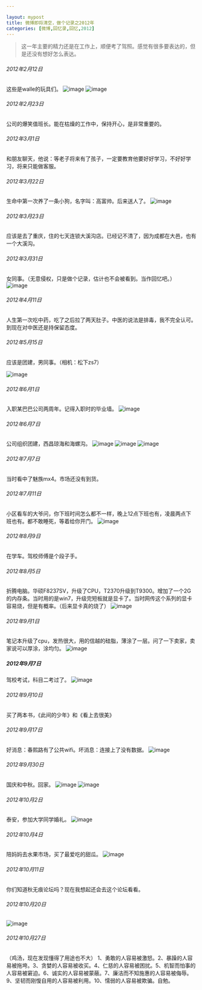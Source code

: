```yaml
---

layout: mypost 
title: 微博即将清空，做个记录之2012年
categories: [微博,回忆录,回忆,2012]
---
```


> 这一年主要的精力还是在工作上，顺便考了驾照。感觉有很多要表达的，但是还没有想好怎么表达。

###### 2012年2月12日

这些是walle的玩具们。
![image](https://www.wuyeso.com/i/zb_users/upload/2024/07/202407221721634131116907.jpg)
![image](https://www.wuyeso.com/i/zb_users/upload/2024/07/202407221721635311647404.jpg)

###### 2012年2月23日

公司的爆笑值班长。能在枯燥的工作中，保持开心，是非常重要的。

###### 2012年3月1日
和朋友聊天，他说：等老子将来有了孩子，一定要教育他要好好学习，不好好学习，将来只能做客服。

###### 2012年3月22日
生命中第一次养了一条小狗，名字叫：高富帅。后来送人了。
![image](https://www.wuyeso.com/i/zb_users/upload/2024/07/202407221721635450380245.jpg)

###### 2012年3月23日
应该是去了重庆，住的七天连锁大溪沟店。已经记不清了，因为成都在大邑，也有一个大溪沟。

###### 2012年3月31日
女同事。（无意侵权，只是做个记录，估计也不会被看到。当作回忆吧。）
![image](https://www.wuyeso.com/i/zb_users/upload/2024/07/202407221721635566594972.jpg)


###### 2012年4月11日
人生第一次吃中药，吃了之后拉了两天肚子。中医的说法是排毒，我不完全认可。到现在对中医还是持保留态度。

###### 2012年5月15日
应该是团建，男同事。（相机：松下zs7）

![image](https://www.wuyeso.com/i/zb_users/upload/2024/07/202407221721635619873748.jpg)

###### 2012年6月1日
入职某巴巴公司两周年。记得入职时的毕业墙。
![image](https://www.wuyeso.com/i/zb_users/upload/2024/07/202407221721635668217430.jpg)

###### 2012年6月7日
公司组织团建，西昌琼海和海螺沟。
![image](https://www.wuyeso.com/i/zb_users/upload/2024/07/202407221721635893870112.jpg)
![image](https://www.wuyeso.com/i/zb_users/upload/2024/07/202407221721635893414407.jpg)
![image](https://www.wuyeso.com/i/zb_users/upload/2024/07/202407221721635893690419.jpg)

###### 2012年7月7日
当时看中了魅族mx4。市场还没有到货。

###### 2012年7月11日
小区看车的大爷问，你下班时间怎么都不一样，晚上12点下班也有，凌晨两点下班也有。都不敢睡死，等着给你开门。
![image](https://www.wuyeso.com/i/zb_users/upload/2024/07/202407221721636198423370.jpg)

###### 2012年8月9日
在学车。驾校师傅是个段子手。

###### 2012年8月5日
折腾电脑。华硕F8237SV，升级了CPU，T2370升级到T9300。增加了一个2G的内存条。当时用的是win7，升级完短板就是显卡了。当时网传这个系列的显卡容易烧，但是有概率。（后来显卡真的烧了）
![image](https://www.wuyeso.com/i/zb_users/upload/2024/07/202407221721636316725550.jpg)

###### 2012年9月1日
笔记本升级了cpu，发热很大，用的信越的硅脂，薄涂了一层。问了一下卖家，卖家说可以厚涂，涂均匀。
![image](https://www.wuyeso.com/i/zb_users/upload/2024/07/202407221721636347364927.jpg)

##### 2012年9月7日
驾校考试，科目二考过了。
![image](https://www.wuyeso.com/i/zb_users/upload/2024/07/202407221721636278302224.jpg)

###### 2012年9月10日
买了两本书，《此间的少年》和《看上去很美》

###### 2012年9月17日
好消息：春熙路有了公共wifi。坏消息：连接上了没有数据。
![image](https://www.wuyeso.com/i/zb_users/upload/2024/07/202407221721636604284049.jpg)

###### 2012年9月30日
国庆和中秋。回家。
![image](https://www.wuyeso.com/i/zb_users/upload/2024/07/202407221721636647250803.jpg)
![image](https://www.wuyeso.com/i/zb_users/upload/2024/07/202407221721636647834031.jpg)

###### 2012年10月2日
泰安，参加大学同学婚礼。
![image](https://www.wuyeso.com/i/zb_users/upload/2024/07/202407221721636944504149.jpg)

###### 2012年10月4日
陪妈妈去水果市场，买了最爱吃的甜瓜。
![image](https://www.wuyeso.com/i/zb_users/upload/2024/07/202407221721637030317223.jpg)

###### 2012年10月11日
你们知道秋无痕论坛吗？现在我想起还会去这个论坛看看。

###### 2012年10月20日

![image](https://www.wuyeso.com/i/zb_users/upload/2024/07/202407221721636994313259.jpg)

###### 2012年10月27日
（鸡汤，现在发现懂得了用途也不大）
1、勇敢的人容易被激怒。2、暴躁的人容易被拖垮。3、贪婪的人容易被收买。4、仁慈的人容易被困扰。5、机智而怕事的人容易被窘迫。6、诚实的人容易被蒙蔽。7、廉洁而不知施惠的人容易被侮辱。9、坚韧而刚愎自用的人容易被利用。10、懦弱的人容易被欺骗。自勉。 
